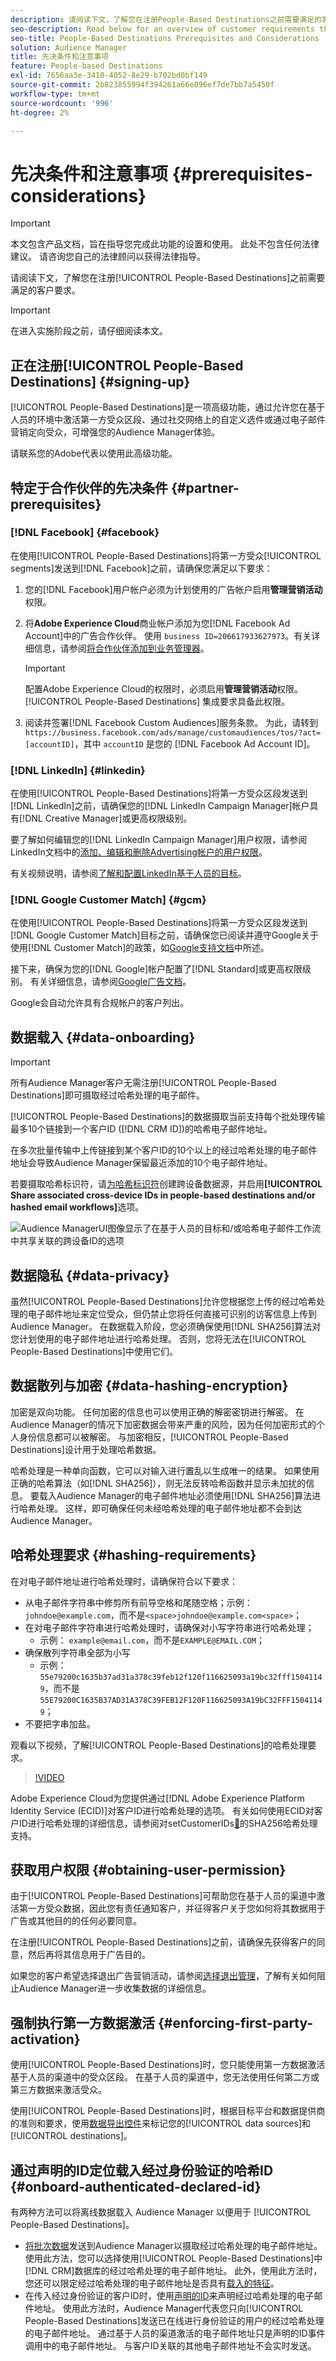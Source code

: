 ```yaml
---
description: 请阅读下文，了解您在注册People-Based Destinations之前需要满足的客户要求。
seo-description: Read below for an overview of customer requirements that you need to meet before signing up for People-Based Destinations.
seo-title: People-Based Destinations Prerequisites and Considerations
solution: Audience Manager
title: 先决条件和注意事项
feature: People-based Destinations
exl-id: 7656aa3e-3410-4052-8e29-b702bd0bf149
source-git-commit: 2b823855994f394261a66e896ef7de7bb7a5450f
workflow-type: tm+mt
source-wordcount: '996'
ht-degree: 2%

---
```



# 先决条件和注意事项 {#prerequisites-considerations}

>[!IMPORTANT]
>本文包含产品文档，旨在指导您完成此功能的设置和使用。 此处不包含任何法律建议。 请咨询您自己的法律顾问以获得法律指导。

请阅读下文，了解您在注册[!UICONTROL People-Based Destinations]之前需要满足的客户要求。

>[!IMPORTANT]
> 在进入实施阶段之前，请仔细阅读本文。

## 正在注册[!UICONTROL People-Based Destinations] {#signing-up}

[!UICONTROL People-Based Destinations]是一项高级功能，通过允许您在基于人员的环境中激活第一方受众区段、通过社交网络上的自定义选件或通过电子邮件营销定向受众，可增强您的Audience Manager体验。

请联系您的Adobe代表以使用此高级功能。

## 特定于合作伙伴的先决条件 {#partner-prerequisites}

### [!DNL Facebook] {#facebook}

在使用[!UICONTROL People-Based Destinations]将第一方受众[!UICONTROL segments]发送到[!DNL Facebook]之前，请确保您满足以下要求：

1. 您的[!DNL Facebook]用户帐户必须为计划使用的广告帐户启用&#x200B;**管理营销活动**&#x200B;权限。
2. 将&#x200B;**Adobe Experience Cloud**&#x200B;商业帐户添加为您[!DNL Facebook Ad Account]中的广告合作伙伴。 使用 `business ID=206617933627973`。有关详细信息，请参阅[将合作伙伴添加到业务管理器](https://www.facebook.com/business/help/1717412048538897)。

   >[!IMPORTANT]
   >配置Adobe Experience Cloud的权限时，必须启用&#x200B;**管理营销活动**&#x200B;权限。 [!UICONTROL People-Based Destinations] 集成要求具备此权限。

3. 阅读并签署[!DNL Facebook Custom Audiences]服务条款。 为此，请转到 `https://business.facebook.com/ads/manage/customaudiences/tos/?act=[accountID]`，其中 `accountID` 是您的 [!DNL Facebook Ad Account ID]。

### [!DNL LinkedIn] {#linkedin}

在使用[!UICONTROL People-Based Destinations]将第一方受众区段发送到[!DNL LinkedIn]之前，请确保您的[!DNL LinkedIn Campaign Manager]帐户具有[!DNL Creative Manager]或更高权限级别。

要了解如何编辑您的[!DNL LinkedIn Campaign Manager]用户权限，请参阅LinkedIn文档中的[添加、编辑和删除Advertising帐户的用户权限](https://www.linkedin.com/help/lms/answer/5753)。

有关视频说明，请参阅[了解和配置LinkedIn基于人员的目标](https://experienceleague.adobe.com/docs/audience-manager-learn/tutorials/data-activation/people-based-destinations/understanding-and-configuring-the-linkedin-pbd.html)。

### [!DNL Google Customer Match] {#gcm}

在使用[!UICONTROL People-Based Destinations]将第一方受众区段发送到[!DNL Google Customer Match]目标之前，请确保您已阅读并遵守Google关于使用[!DNL Customer Match]的政策，如[Google支持文档](https://support.google.com/google-ads/answer/6299717)中所述。

接下来，确保为您的[!DNL Google]帐户配置了[!DNL Standard]或更高权限级别。 有关详细信息，请参阅[Google广告文档](https://support.google.com/google-ads/answer/9978556?visit_id=637611563637058259-4176462731&amp;rd=1)。

Google会自动允许具有合规帐户的客户列出。

## 数据载入 {#data-onboarding}

>[!IMPORTANT]
>
>所有Audience Manager客户无需注册[!UICONTROL People-Based Destinations]即可摄取经过哈希处理的电子邮件。

[!UICONTROL People-Based Destinations]的数据摄取当前支持每个批处理传输最多10个链接到一个客户ID ([!DNL CRM ID])的哈希电子邮件地址。

在多次批量传输中上传链接到某个客户ID的10个以上的经过哈希处理的电子邮件地址会导致Audience Manager保留最近添加的10个电子邮件地址。

若要摄取哈希标识符，请[为哈希标识符](../create-data-source-hashed-emails.md)创建跨设备数据源，并启用&#x200B;**[!UICONTROL Share associated cross-device IDs in people-based destinations and/or hashed email workflows]**&#x200B;选项。

![Audience ManagerUI图像显示了在基于人员的目标和/或哈希电子邮件工作流中共享关联的跨设备ID的选项](assets/data-source-share-ids.png)

## 数据隐私 {#data-privacy}

虽然[!UICONTROL People-Based Destinations]允许您根据您上传的经过哈希处理的电子邮件地址来定位受众，但仍禁止您将任何直接可识别的访客信息上传到Audience Manager。 在数据载入阶段，您必须确保使用[!DNL SHA256]算法对您计划使用的电子邮件地址进行哈希处理。 否则，您将无法在[!UICONTROL People-Based Destinations]中使用它们。

## 数据散列与加密 {#data-hashing-encryption}

加密是双向功能。 任何加密的信息也可以使用正确的解密密钥进行解密。 在Audience Manager的情况下加密数据会带来严重的风险，因为任何加密形式的个人身份信息都可以被解密。 与加密相反，[!UICONTROL People-Based Destinations]设计用于处理哈希数据。

哈希处理是一种单向函数，它可以对输入进行置乱以生成唯一的结果。 如果使用正确的哈希算法（如[!DNL SHA256]），则无法反转哈希函数并显示未加扰的信息。 要载入Audience Manager的电子邮件地址必须使用[!DNL SHA256]算法进行哈希处理。 这样，即可确保任何未经哈希处理的电子邮件地址都不会到达Audience Manager。

## 哈希处理要求 {#hashing-requirements}

在对电子邮件地址进行哈希处理时，请确保符合以下要求：

* 从电子邮件字符串中修剪所有前导空格和尾随空格；示例： `johndoe@example.com`，而不是`<space>johndoe@example.com<space>`；
* 在对电子邮件字符串进行哈希处理时，请确保对小写字符串进行哈希处理；
   * 示例： `example@email.com`，而不是`EXAMPLE@EMAIL.COM`；
* 确保散列字符串全部为小写
   * 示例： `55e79200c1635b37ad31a378c39feb12f120f116625093a19bc32fff15041149`，而不是`55E79200C1635B37AD31A378C39FEB12F120F116625093A19bC32FFF15041149`；
* 不要把字串加盐。

观看以下视频，了解[!UICONTROL People-Based Destinations]的哈希处理要求。

>[!VIDEO](https://video.tv.adobe.com/v/29003/)

Adobe Experience Cloud为您提供通过[!DNL Adobe Experience Platform Identity Service (ECID)]对客户ID进行哈希处理的选项。 有关如何使用ECID对客户ID进行哈希处理的详细信息，请参阅对setCustomerIDs[&#128279;](https://experienceleague.adobe.com/docs/id-service/using/reference/hashing-support.html)的SHA256哈希处理支持。

## 获取用户权限 {#obtaining-user-permission}

由于[!UICONTROL People-Based Destinations]可帮助您在基于人员的渠道中激活第一方受众数据，因此您有责任通知客户，并征得客户关于您如何将其数据用于广告或其他目的的任何必要同意。

在注册[!UICONTROL People-Based Destinations]之前，请确保先获得客户的同意，然后再将其信息用于广告目的。

如果您的客户希望选择退出广告营销活动，请参阅[选择退出管理](../../overview/data-security-and-privacy/data-privacy-requests.md)，了解有关如何阻止Audience Manager进一步收集数据的详细信息。

## 强制执行第一方数据激活 {#enforcing-first-party-activation}

使用[!UICONTROL People-Based Destinations]时，您只能使用第一方数据激活基于人员的渠道中的受众区段。 在基于人员的渠道中，您无法使用任何第二方或第三方数据来激活受众。

使用[!UICONTROL People-Based Destinations]时，根据目标平台和数据提供商的准则和要求，使用[数据导出控件](../data-export-controls.md)来标记您的[!UICONTROL data sources]和[!UICONTROL destinations]。

## 通过声明的ID定位载入经过身份验证的哈希ID {#onboard-authenticated-declared-id}

有两种方法可以将离线数据载入 Audience Manager 以便用于 [!UICONTROL People-Based Destinations]。

* [将批次数据](../../integration/sending-audience-data/batch-data-transfer-explained/batch-data-transfer-overview.md)发送到Audience Manager以摄取经过哈希处理的电子邮件地址。 使用此方法，您可以选择使用[!UICONTROL People-Based Destinations]中[!DNL CRM]数据库的经过哈希处理的电子邮件地址。 此外，使用此方法时，您还可以限定经过哈希处理的电子邮件地址是否具有[载入的特征](../traits/trait-and-segment-qualification-reference.md)。
* 在传入经过身份验证的客户ID时，使用[声明的ID](../declared-ids.md)来声明经过哈希处理的电子邮件地址。 使用此方法时，Audience Manager代表您只向[!UICONTROL People-Based Destinations]发送已在线进行身份验证的用户的经过哈希处理的电子邮件地址。 通过基于人员的渠道激活的电子邮件地址只是声明的ID事件调用中的电子邮件地址。 与客户ID关联的其他电子邮件地址不会实时发送。
